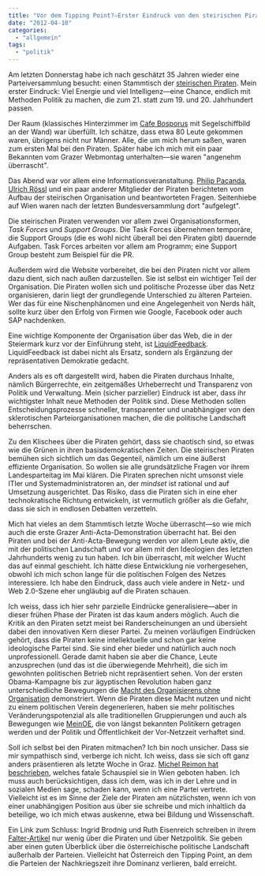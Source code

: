 ```yaml
---
title: "Vor dem Tipping Point?—Erster Eindruck von den steirischen Piraten"
date: "2012-04-10"
categories: 
  - "allgemein"
tags: 
  - "politik"
---
```


Am letzten Donnerstag habe ich nach geschätzt 35 Jahren wieder eine Parteiversammlung besucht: einen Stammtisch der [steirischen Piraten](http://piratenpartei-steiermark.at/ "Landesorganisation Steiermark der Piratenpartei Österreichs"). Mein erster Eindruck: Viel Energie und viel Intelligenz—eine Chance, endlich mit Methoden Politik zu machen, die zum 21. statt zum 19. und 20. Jahrhundert passen.

Der Raum (klassisches Hinterzimmer im [Cafe Bosporus](http://maps.google.at/maps/place?hl=de&bav=on.2,or.r_gc.r_pw.r_cp.r_qf.,cf.osb&biw=1404&bih=779&ion=1&um=1&ie=UTF-8&q=restaurant+bosporus+graz&fb=1&gl=at&hq=restaurant+bosporus&hnear=0x476e3587173065bb:0xfe8e8ad1d2dfdd9b,Graz&cid=14330402047449802303 "Restaurant Bosporus") mit Segelschiffbild an der Wand) war überfüllt. Ich schätze, dass etwa 80 Leute gekommen waren, übrigens nicht nur Männer. Alle, die um mich herum saßen, waren zum ersten Mal bei den Piraten. Später habe ich mich mit ein paar Bekannten vom Grazer Webmontag unterhalten—sie waren "angenehm überrascht".

Das Abend war vor allem eine Informationsveranstaltung. [Philip Pacanda](https://plus.google.com/103010516843976210654/about "Philip Pacanda - About - Google+"), [Ulrich Rössl](https://twitter.com/#!/SON_OFsevenless "Ulrich Roessl (son_ofsevenless) on Twitter") und ein paar anderer Mitglieder der Piraten berichteten vom Aufbau der steirischen Organisation und beantworteten Fragen. Seitenhiebe auf Wien waren nach der letzten Bundesversammlung dort "aufgelegt".

Die steirischen Piraten verwenden vor allem zwei Organisationsformen, _Task Forces_ und _Support Groups_. Die Task Forces übernehmen temporäre, die Support Groups (die es wohl nicht überall bei den Piraten gibt) dauernde Aufgaben. Task Forces arbeiten vor allem am Programm; eine Support Group besteht zum Beispiel für die PR.

Außerdem wird die Website vorbereitet, die bei den Piraten nicht vor allem dazu dient, sich nach außen darzustellen. Sie ist selbst ein wichtiger Teil der Organisation. Die Piraten wollen sich und politische Prozesse über das Netz organisieren, darin liegt der grundlegende Unterschied zu älteren Parteien. Wer das für eine Nischenphänomen und eine Angelegenheit von Nerds hält, sollte kurz über den Erfolg von Firmen wie Google, Facebook oder auch SAP nachdenken.

Eine wichtige Komponente der Organisation über das Web, die in der Steiermark kurz vor der Einführung steht, ist [LiquidFeedback](http://liquidfeedback.org/ "LiquidFeedback – Interactive Democracy"). LiquidFeedback ist dabei nicht als Ersatz, sondern als Ergänzung der repräsentativen Demokratie gedacht.

Anders als es oft dargestellt wird, haben die Piraten durchaus Inhalte, nämlich Bürgerrechte, ein zeitgemäßes Urheberrecht und Transparenz von Politik und Verwaltung. Mein (sicher parzieller) Eindruck ist aber, dass ihr wichtigster Inhalt neue Methoden der Politik sind. Diese Methoden sollen Entscheidungsprozesse schneller, transparenter und unabhängiger von den sklerotischen Parteiorganisationen machen, die die politische Landschaft beherrschen.

Zu den Klischees über die Piraten gehört, dass sie chaotisch sind, so etwas wie die Grünen in ihren basisdemokratischen Zeiten. Die steirischen Piraten bemühen sich sichtlich um das Gegenteil, nämlich um eine äußerst effiziente Organisation. So wollen sie alle grundsätzliche Fragen vor ihrem Landesparteitag im Mai klären. Die Piraten sprechen nicht umsonst viele ITler und Systemadministratoren an, der _mindset_ ist rational und auf Umsetzung ausgerichtet. Das Risiko, dass die Piraten sich in eine eher technokratische Richtung entwickeln, ist vermutlich größer als die Gefahr, dass sie sich in endlosen Debatten verzetteln.

Mich hat vieles an dem Stammtisch letzte Woche überrascht—so wie mich auch die erste Grazer Anti-Acta-Demonstration überracht hat. Bei den Piraten und bei der Anti-Acta-Bewegung werden vor allem Leute aktiv, die mit der politischen Landschaft und vor allem mit den Ideologien des letzten Jahrhunderts wenig zu tun haben. Ich bin überrascht, mit welcher Wucht das auf einmal geschieht. Ich hätte diese Entwicklung nie vorhergesehen, obwohl ich mich schon lange für die politischen Folgen des Netzes interessiere. Ich habe den Eindruck, dass auch viele andere in Netz- und Web 2.0-Szene eher ungläubig auf die Piraten schauen.

Ich weiss, dass ich hier sehr parzielle Eindrücke generalisiere—aber in dieser frühen Phase der Piraten ist das kaum anders möglich. Auch die Kritik an den Piraten setzt meist bei Randerscheinungen an und übersieht dabei den innovativen Kern dieser Partei. Zu meinen vorläufigen Eindrücken gehört, dass die Piraten keine intellektuelle und schon gar keine ideologische Partei sind. Sie sind eher bieder und natürlich auch noch unprofessionell. Gerade damit haben sie aber die Chance, Leute anzusprechen (und das ist die überwiegende Mehrheit), die sich im gewohnten politischen Betrieb nicht repräsentiert sehen. Von der ersten Obama-Kampagne bis zur ägyptischen Revolution haben ganz unterschiedliche Bewegungen die [Macht des Organisierens ohne Organisation](http://www.amazon.de/Here-Comes-Everybody-Organizing-Organizations/dp/0143114948 "Here Comes Everybody: The Power of Organizing Without Organizations: Amazon.de: Clay Shirky: Englische Bücher") demonstriert. Wenn die Piraten diese Macht nutzen und nicht zu einem politischen Verein degenerieren, haben sie mehr politisches Veränderungspotenzial als alle traditionellen Gruppierungen und auch als Bewegungen wie [MeinOE](http://www.meinoe.at/index.php?option=com_content&view=category&id=11&Itemid=15 "MeinOE - Demokratiebegehren"), die von längst bekannten Politikern getragen werden und der Politik und Öffentlichkeit der Vor-Netzzeit verhaftet sind.

Soll ich selbst bei den Piraten mitmachen? Ich bin noch unsicher. Dass sie mir sympathisch sind, verberge ich nicht. Ich weiss, dass sie sich oft ganz anders präsentieren als letzte Woche in Graz. [Michel Reimon hat beschrieben](http://reimon.net/2012/04/06/error-404-this-party-is-not-available-in-your-country/ "Error 404: This party is not available in your country » Piraten, Thema, Grünen, Netzpolitik, Regierungsparteien, Sonntag » Michel Reimon"), welches fatale Schauspiel sie in Wien geboten haben. Ich muss auch berücksichtigen, dass ich dem, was ich in der Lehre und in sozialen Medien sage, schaden kann, wenn ich eine Partei vertrete. Vielleicht ist es im Sinne der Ziele der Piraten am nützlichsten, wenn ich von einer unabhängigen Position aus über sie schreibe und mich inhaltlich da beteilige, wo ich mich etwas auskenne, etwa bei Bildung und Wissenschaft.

Ein Link zum Schluss: Ingrid Brodnig und Ruth Eisenreich schreiben in ihrem  
[Falter-Artikel](http://www.falter.at/web/print/detail.php?id=1608 "falter.at - Falter Top-Stories") nur wenig über die Piraten und über Netzpolitik. Sie geben aber einen guten Überblick über die österreichische politische Landschaft außerhalb der Parteien. Vielleicht hat Österreich den Tipping Point, an dem die Parteien der Nachkriegszeit ihre Dominanz verlieren, bald erreicht.
